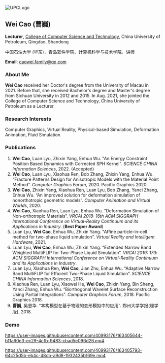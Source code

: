 ![UPCLogo](https://user-images.githubusercontent.com/40993176/163389113-c874cf03-9e2f-435d-babd-32e3c4c04a6f.png)
## Wei Cao (曹巍)
**Lecturer**, 
[College of Computer Science and Technology](http://computer.upc.edu.cn/), China University of Petroleum, Qingdao, Shandong

中国石油大学 (华东)，青岛软件学院、计算机科学与技术学院，讲师

**Email**: caowei.family@qq.com

### About Me

**Wei Cao** received her Doctor's degree from the University of Macau in 2021. Before that, she received Bachelor's degree and Master's degree from Sichuan University in 2012 and 2015. In Aug. 2021, she jointed the College of Computer Science and Technology, China University of Petroleum as a Lecturer.

### Research Interests

Computer Graphics, Virtual Reality, Physical-based Simulation, Deformation Animation, Fluid Simulation.

### Publications

1. **Wei Cao**, Luan Lyu, Zhixin Yang, Enhua Wu. "An Energy Constraint Position Based Dynamics with Corrected SPH Kernel". _SCIENCE CHINA Information Sciences_, 2022. (Accepted)
2. **Wei Cao**, Luan Lyu, Xiaohua Ren, Bob Zhang, Zhixin Yang, Enhua Wu. “Fracture Patterns Design for Anisotropic Models with the Material Point Method”. _Computer Graphics Forum_, 2020. Pacific Graphics 2020.
3. **Wei Cao**, Zhixin Yang, Xiaohua Ren, Luan Lyu, Bob Zhang, Yanci Zhang, Enhua Wu. “An improved solution for deformation simulation of nonorthotropic geometric models”. _Computer Animation and Virtual Worlds_, 2020.
4. **Wei Cao**, Xiaohua Ren, Luan Lyu, Enhua Wu. “Deformation Simulation of Non-orthotropic Materials”. _VRCAI 2018: 16th ACM SIGGRAPH International Conference on Virtual-Reality Continuum and its Applications in Industry_. (**Best Paper Award**)
5. Luan Lyu, **Wei Cao**, Enhua Wu, Zhixin Yang. "Affine particle-in-cell method for two-phase liquid simulation". _Virtual Reality and Intelligent Hardware_, 2021.
6. Luan Lyu, **Wei Cao**, Enhua Wu, Zhixin Yang. “Extended Narrow Band Weighted MultiFLIP for Two-Phase Liquid Simulation”. _VRCAI 2019: 17th ACM SIGGRAPH International Conference on Virtual-Reality Continuum and its Applications in Industry_.
7. Luan Lyu, Xiaohua Ren, **Wei Cao**, Jian Zhu, Enhua Wu. “Adaptive Narrow Band MultiFLIP for Efficient Two-Phase Liquid Simulation”. _SCIENCE CHINA Information Sciences_, 2018.
8. Xiaohua Ren, Luan Lyu, Xiaowei He, **Wei Cao**, Zhixin Yang, Bin Sheng, Yanci Zhang, Enhua Wu. “Biorthogonal Wavelet Surface Reconstruction Using Partial Integrations”. _Computer Graphics Forum_, 2018. Pacific Graphics 2018.
9. **曹巍**, 吴恩华. “本构模型在基于物理的变形模拟中的应用”. 郑州大学学报(理学版), 2018.

### Demo


https://user-images.githubusercontent.com/40993176/163405644-b11a60e3-ec29-4cfb-9483-cbad5e096d26.mp4


https://user-images.githubusercontent.com/40993176/163405793-64c25d5b-eb4c-48cb-a9d8-1932435b169e.mp4

